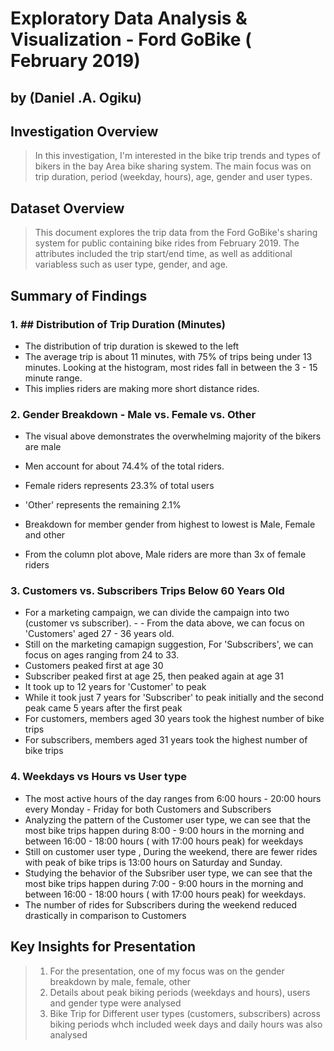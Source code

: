 #  Exploratory Data Analysis & Visualization - Ford GoBike ( February 2019)

## by (Daniel .A. Ogiku)


## Investigation Overview

> In this investigation, I'm interested in the bike trip trends and types of bikers in the bay Area bike sharing system. The main focus was on trip duration, period (weekday, hours), age, gender and user types.

## Dataset Overview

> This document explores the trip data from the Ford GoBike's sharing system for public containing bike rides from February 2019. The attributes included the trip start/end time, as well as additional variabless such as user type, gender, and age.

## Summary of Findings

### 1. ## Distribution of Trip Duration (Minutes)

- The distribution of trip duration is skewed to the left<br>
- The average trip is about 11 minutes, with 75% of trips being under 13 minutes. Looking at the histogram, most rides fall in between the 3 - 15 minute range. <br>
- This implies riders are making more short distance rides.

### 2. Gender Breakdown - Male vs. Female vs. Other

- The visual above demonstrates the overwhelming majority of the bikers are male
- Men account for about 74.4% of the total riders.<br>
- Female riders represents 23.3% of total users
- 'Other' represents the remaining 2.1% 

- Breakdown for member gender from highest to lowest is Male, Female and other <br>
- From the column plot above, Male riders are more than 3x of female riders

### 3. Customers vs. Subscribers Trips Below 60 Years Old

- For a marketing campaign, we can divide the campaign into two (customer vs subscriber). - - From the data above, we can focus on 'Customers' aged 27 - 36 years old.
- Still on the marketing camapign suggestion, For 'Subscribers', we can focus on ages ranging from 24 to 33.
- Customers peaked first at age 30
- Subscriber peaked first at age 25, then peaked again at age 31
- It took up to 12 years for 'Customer' to peak
- While it took just 7 years for 'Subscriber' to peak initially and the second peak came 5 years after the first peak
- For customers, members aged 30 years took the highest number of bike trips
- For subscribers, members aged 31 years took the highest number of bike trips

### 4. Weekdays vs Hours vs User type


- The most active hours of the day ranges from 6:00 hours - 20:00 hours every Monday - Friday for both Customers and Subscribers
- Analyzing the pattern of the Customer user type, we can see that the most bike trips happen during 8:00 - 9:00 hours in the morning and between 16:00 - 18:00 hours ( with 17:00 hours peak) for weekdays
- Still on customer user type , During the weekend, there are fewer rides with peak of bike trips is 13:00 hours on Saturday and Sunday. 
- Studying the behavior of the Subsriber user type, we can see that the most bike trips happen during 7:00 - 9:00 hours in the morning and between 16:00 - 18:00 hours ( with 17:00 hours peak) for weekdays.
- The number of rides for  Subscribers during the weekend reduced drastically in comparison to Customers



## Key Insights for Presentation

> 1. For the presentation, one of my focus was on the gender breakdown by male, female, other
> 2. Details about peak biking periods (weekdays and hours), users and gender type were analysed
> 3. Bike Trip for Different user types (customers, subscribers) across biking periods whch included week days and  daily hours was also analysed